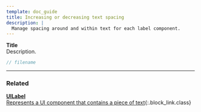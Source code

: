 ```yaml
---
template: doc_guide
title: Increasing or decreasing text spacing
description: |
  Manage spacing around and within text for each label component.
---
```


<section>

**Title**<br>
Description.

</section>

```typescript
// filename
```

---

<footer>

### Related

[**UILabel**<br>Represents a UI component that contains a piece of text](/docs/ref/UILabel){:.block_link.class}

</footer>
